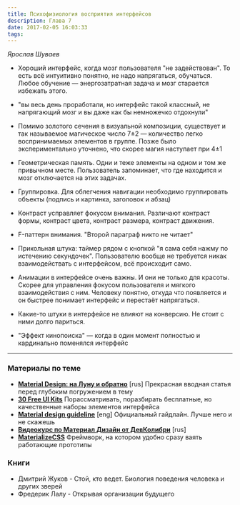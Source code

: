 ```yaml
---
title: Психофизиология восприятия интерфейсов
description: Глава 7
date: 2017-02-05 16:03:33
tags:
---
```


*Ярослав Шуваев*

* Хороший интерфейс, когда мозг пользователя "не задействован". То есть всё интуитивно понятно, не надо напрягаться, обучаться. Любое обучение — энергозатратная задача и мозг старается избежать этого.

* "вы весь день проработали, но интерфейс такой классный, не напрягающий мозг и вы даже как бы немножечко отдохнули"

* Помимо золотого сечения в визуальной композиции, существует и так называемое магическое число 7±2 — количество легко воспринимаемых элементов в группе. Позже было экспериментально уточнено, что скорее магия наступает при 4±1

* Геометрическая память. Одни и теже элементы на одном и том же привычном месте. Пользователь запоминает, что где находится и мозг отключается на этих задачах.

* Группировка. Для облегчения навигации необходимо группировать объекты (подпись и картинка, заголовок и абзац)

* Контраст усправляет фокусом внимания. Различают контраст формы, контраст цвета, контраст размера, контраст движения.

* F-паттерн внимания. "Второй параграф никто не читает"

* Прикольная штука: таймер рядом с кнопкой "я сама себя нажму по истечению секундочек". Пользователю вообще не требуется никак взаимодействать с интерфейсом, всё происходит само.

* Анимации в интерфейсе очень важны. И они не только для красоты. Скорее для управления фокусом пользователя и мягкого взаимодействия с ним. Человеку понятно, откуда что появляется и он быстрее понимает интерфейс и перестаёт напрягаться.

* Какие-то штуки в интерфейсе не влияют на конверсию. Не стоит с ними долго париться.

* "Эффект кинопоиска" — когда в один момент полностью и кардинально поменялся интерфейс

---
### Материалы по теме
* [**Material Design: на Луну и обратно**](https://habrahabr.ru/company/redmadrobot/blog/252773/) [rus]
  Прекрасная вводная статья перед глубоким погружением в тему
* [**30 Free UI Kits**](http://www.awwwards.com/30-free-ui-kits.html)
  Порассматривать, поразбирать бесплатные, но качественные наборы элементов интерфейса
* [**Material design guideline**](https://material.io/guidelines/material-design/introduction.html) [eng]
  Официальный гайдлайн. Лучше него и не скажешь
* [**Видеокурс по Материал Дизайн от ДевКолибри**](https://www.youtube.com/watch?v=A_X9GHKADeU&list=PLIU76b8Cjem7x0Ot_d0Z1nIq1Mk3PUW_Q) [rus]
* [**MaterializeCSS**](http://materializecss.com/)
  Фреймворк, на котором удобно сразу ваять работающие прототипы

### Книги
* Дмитрий Жуков - Стой, кто ведет. Биология поведения человека и других зверей
* Фредерик Лалу - Открывая организации будущего